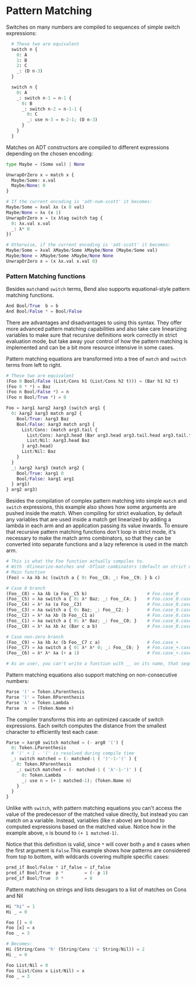 # Pattern Matching

Switches on many numbers are compiled to sequences of simple switch expressions:
```py
  # These two are equivalent
  switch n {
    0: A
    1: B
    2: C
    _: (D n-3)
  }

  switch n {
    0: A
    _: switch n-1 = n-1 {
      0: B
      _: switch n-2 = n-1-1 {
        0: C
        _: use n-3 = n-2-1; (D n-3)
      }
    }
  }
```

Matches on ADT constructors are compiled to different expressions depending on the chosen encoding:
```py
type Maybe = (Some val) | None

UnwrapOrZero x = match x {
  Maybe/Some: x.val
  Maybe/None: 0
}

# If the current encoding is 'adt-num-scott' it becomes:
Maybe/Some = λval λx (x 0 val)
Maybe/None = λx (x 1)
UnwrapOrZero x = (x λtag switch tag {
  0: λx.val x.val
  _: λ* 0
})

# Otherwise, if the current encoding is 'adt-scott' it becomes:
Maybe/Some = λval λMaybe/Some λMaybe/None (Maybe/Some val)
Maybe/None = λMaybe/Some λMaybe/None None
UnwrapOrZero x = (x λx.val x.val 0)
```

### Pattern Matching functions

Besides `match`and `switch` terms, Bend also supports equational-style pattern matching functions.

```py
And Bool/True  b = b
And Bool/False * = Bool/False
```

There are advantages and disadvantages to using this syntax.
They offer more advanced pattern matching capabilities and also take care linearizing variables to make sure that recursive definitions work correctly in strict evaluation mode, but take away your control of how the pattern matching is implemented and can be a bit more resource intensive in some cases.

Pattern matching equations are transformed into a tree of `match` and `switch` terms from left to right.
```py
# These two are equivalent
(Foo 0 Bool/False (List/Cons h1 (List/Cons h2 t))) = (Bar h1 h2 t)
(Foo 0 * *) = Baz
(Foo n Bool/False *) = n
(Foo n Bool/True *) = 0

Foo = λarg1 λarg2 λarg3 (switch arg1 {
  0: λarg2 λarg3 match arg2 {
    Bool/True: λarg3 Baz
    Bool/False: λarg3 match arg3 {
      List/Cons: (match arg3.tail {
        List/Cons: λarg3.head (Bar arg3.head arg3.tail.head arg3.tail.tail)
        List/Nil: λarg3.head Baz
      } arg3.head)
      List/Nil: Baz
    }
  }
  _: λarg2 λarg3 (match arg2 {
    Bool/True: λarg1 0
    Bool/False: λarg1 arg1
  } arg1)
} arg2 arg3)
```
Besides the compilation of complex pattern matching into simple `match` and `switch` expressions, this example also shows how some arguments are pushed inside the match.
When compiling for strict evaluation, by default any variables that are used inside a match get linearized by adding a lambda in each arm and an application passing its value inwards.
To ensure that recursive pattern matching functions don't loop in strict mode, it's necessary to make the match arms combinators, so that they can be converted into separate functions and a lazy reference is used in the match arm.
```py
# This is what the Foo function actually compiles to.
# With -Olinearize-matches and -Ofloat-combinators (default on strict mode)
# Main function
(Foo) = λa λb λc (switch a { 0: Foo__C8; _: Foo__C9; } b c)

# Case 0 branch
(Foo__C8) = λa λb (a Foo__C5 b)                       # Foo.case_0
(Foo__C5) = λa switch a { 0: λ* Baz; _: Foo__C4; }    # Foo.case_0.case_true
(Foo__C4) = λ* λa (a Foo__C3)                         # Foo.case_0.case_false
(Foo__C3) = λa switch a { 0: Baz; _: Foo__C2; }       # Foo.case_0.case_false_cons
(Foo__C2) = λ* λa λb (b Foo__C1 a)                    # Foo.case_0.case_false_cons_cons
(Foo__C1) = λa switch a { 0: λ* Baz; _: Foo__C0; }    # Foo.case_0.case_false_cons_nil
(Foo__C0) = λ* λa λb λc (Bar c a b)                   # Foo.case_0.case_false_nil

# Case non-zero branch
(Foo__C9) = λa λb λc (b Foo__C7 c a)                  # Foo.case_+
(Foo__C7) = λa switch a { 0: λ* λ* 0; _: Foo__C6; }   # Foo.case_+.case_false
(Foo__C6) = λ* λ* λa (+ a 1)                          # Foo.case_+.case_true

# As an user, you can't write a function with __ on its name, that sequence is reserved for things generated by the compiler.
```

Pattern matching equations also support matching on non-consecutive numbers:
```rust
Parse '(' = Token.LParenthesis
Parse ')' = Token.RParenthesis
Parse 'λ' = Token.Lambda
Parse  n  = (Token.Name n)
```
The compiler transforms this into an optimized cascade of switch expressions. Each switch computes the distance from the smallest character to efficiently test each case:
```py
Parse = λarg0 switch matched = (- arg0 '(') {
  0: Token.LParenthesis
  # ')' + 1 - '(' is resolved during compile time
  _: switch matched = (- matched-1 ( ')'-1-'(' ) {
    0: Token.RParenthesis
    _: switch matched = (- matched-1 ( 'λ'-1-')' ) {
      0: Token.Lambda
      _: use n = (+ 1 matched-1); (Token.Name n)
    }
  }
}
```
Unlike with `switch`, with pattern matching equations you can't access the value of the predecessor of the matched value directly, but instead you can match on a variable. Instead, variables (like n above) are bound to computed expressions based on the matched value.
Notice how in the example above, `n` is bound to `(+ 1 matched-1)`.

Notice that this definition is valid, since `*` will cover both `p` and `0` cases when the first argument is `False`.This example shows how patterns are considered from top to bottom, with wildcards covering multiple specific cases:
```rust
pred_if Bool/False * if_false = if_false
pred_if Bool/True  p *        = (- p 1)
pred_if Bool/True  0 *        = 0
```

Pattern matching on strings and lists desugars to a list of matches on Cons and Nil

```py
Hi "hi" = 1
Hi _ = 0

Foo [] = 0
Foo [x] = x
Foo _ = 3

# Becomes:
Hi (String/Cons 'h' (String/Cons 'i' String/Nil)) = 2
Hi _ = 0

Foo List/Nil = 0
Foo (List/Cons x List/Nil) = x
Foo _ = 3
```
